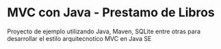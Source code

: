 # MVC con Java - Prestamo de Libros
Proyecto de ejemplo utilizando Java, Maven, SQLite entre otras para desarrollar el estilo arquitecnotico MVC en Java SE
